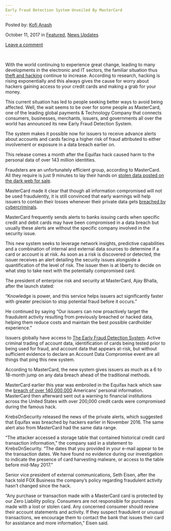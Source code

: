 ```yaml
---
Early Fraud Detection System Unveiled By MasterCard
---
```

<article class="post-listing post-23012 post type-post status-publish format-standard has-post-thumbnail hentry 
 tag-detection tag-early tag-fraud tag-mastercard tag-system tag-unveiled">
    
<div class="post-inner">
    
    
    
<span>Posted by: <a href="https://www.deepdotweb.com/author/kofi/" title="">Kofi Anash </a></span>
    
    
<span>October 11, 2017</span>
<span>in <a href="https://www.deepdotweb.com/category/deepdot-news/" rel="category tag">Featured</a>, <a href="https://www.deepdotweb.com/category/news-updates/" rel="category tag">News Updates</a></span>
    
<span><a href="https://www.deepdotweb.com/2017/10/11/early-fraud-detection-system-unveiled-mastercard/#respond">Leave a comment</a></span>
</p>        
<p>&nbsp;</p>
<p>With the world continuing to experience great change, leading to many developments in the electronic and IT sectors, the familiar situation thus <a href="https://www.deepdotweb.com/2017/09/20/hacker-transfers-500000-american-bank-company-dubai/">theft and hacking</a> continue to increase. According to research, hacking is rising exponentially and this always gives the cause for worry about hackers gaining access to your credit cards and making a grab for your money.</p>
<p>This current situation has led to people seeking better ways to avoid being affected. Well, the wait seems to be over for some people as MasterCard, one of the leading global payments &amp; Technology Company that connects consumers, businesses, merchants, issuers, and governments all over the world has announced its new Early Fraud Detection System.</p>
<p>The system makes it possible now for issuers to receive advance alerts about accounts and cards facing a higher risk of fraud attributed to either involvement or exposure in a data breach earlier on.</p>
<p>This release comes a month after the Equifax hack caused harm to the personal data of over 143 million identities.</p>
<p>Fraudsters are an unfortunately efficient group, according to MasterCard. All they require is just 9 minutes to lay their hands on <a href="https://www.deepdotweb.com/2017/09/11/forty-year-old-gelsenkirchener-faces-charges-buying-stolen-data-darknet/">stolen data posted on the dark web for sale</a>.</p>
<p>MasterCard made it clear that though all information compromised will not be used fraudulently, it is still convinced that early warnings will help issuers to contain their losses whenever their private data gets <a href="https://www.deepdotweb.com/2017/05/10/british-student-jailed-creating-ddos-tool-selling-cybercriminals/">breached by cybercriminals</a>.</p>
<p>MasterCard frequently sends alerts to banks issuing cards when specific credit and debit cards may have been compromised in a data breach but usually these alerts are without the specific company involved in the security issue.</p>
<p>This new system seeks to leverage network insights, predictive capabilities and a combination of internal and external data sources to determine if a card or account is at risk. As soon as a risk is discovered or detected, the issuer receives an alert detailing the security issues alongside a quantification of the level of risk. The issuer then is at liberty to decide on what step to take next with the potentially compromised card.</p>
<p>The president of enterprise risk and security at MasterCard, Ajay Bhalla, after the launch stated:</p>
<p>“Knowledge is power, and this service helps issuers act significantly faster with greater precision to stop potential fraud before it occurs.”</p>
<p>He continued by saying “Our issuers can now proactively target the fraudulent activity resulting from previously breached or hacked data, helping them reduce costs and maintain the best possible cardholder experience.”</p>
<p>Issuers globally have access to <a href="https://www.pymnts.com/mastercard/2017/mastercard-launches-early-detection-fraud-fighting-system/">The Early Fraud Detection System</a>. Active criminal trading of account data, identification of cards being tested prior to being used for fraud, and account data that appears at-risk, but without sufficient evidence to declare an Account Data Compromise event are all things that ping this new system.</p>
<p>According to MasterCard, the new system gives issuers as much as a 6 to 18-month jump on any data breach ahead of the traditional methods.</p>
<p>MasterCard earlier this year was embroiled in the Equifax hack which saw the <a href="https://www.deepdotweb.com/2017/09/12/online-credentials-seriously-breached-says-swiss-agency/">breach of over 140,000,000</a> Americans&#8217; personal information. MasterCard then afterward sent out a warning to financial institutions across the United States with over 200,000 credit cards were compromised during the famous hack.</p>
<p>KrebsOnSecurity released the news of the private alerts, which suggested that Equifax was breached by hackers earlier in November 2016. The same alert also from MasterCard had the same data range.</p>
<p>“The attacker accessed a storage table that contained historical credit card transaction information,” the company said in a statement to KrebsOnSecurity. “The dates that you provided in your e-mail appear to be the transaction dates. We have found no evidence during our investigation to indicate the presence of card harvesting malware, or access to the table before mid-May 2017.”</p>
<p>Senior vice president of external communications, Seth Eisen, after the hack told FOX Business the company’s policy regarding fraudulent activity hasn’t changed since the hack.</p>
<p>“Any purchase or transaction made with a MasterCard card is protected by our Zero Liability policy. Consumers are not responsible for purchases made with a lost or stolen card. Any concerned consumer should review their account statements and activity. If they suspect fraudulent or unusual transactions, we encourage them to contact the bank that issues their card for assistance and more information,” Eisen said.</p>
    
    
</div><!-- .entry /-->
<span style="display:none"><a href="https://www.deepdotweb.com/tag/detection/" rel="tag">detection</a> <a href="https://www.deepdotweb.com/tag/early/" rel="tag">early</a> <a href="https://www.deepdotweb.com/tag/fraud/" rel="tag">fraud</a> <a href="https://www.deepdotweb.com/tag/mastercard/" rel="tag">mastercard</a> <a href="https://www.deepdotweb.com/tag/system/" rel="tag">system</a> <a href="https://www.deepdotweb.com/tag/unveiled/" rel="tag">unveiled</a></span>				<span style="display:none" class="updated">2017-10-11<a href="https://www.deepdotweb.com/author/kofi/" title="Posts by Kofi Anash" rel="author">Kofi Anash</a></strong></div>
    
    
</div><!-- .post-inner -->
</article><!-- .post-listing -->

